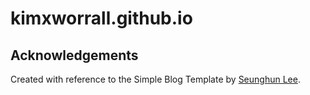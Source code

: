 # kimxworrall.github.io

## Acknowledgements

Created with reference to the Simple Blog Template by 
[Seunghun Lee](https://github.com/earlbread).